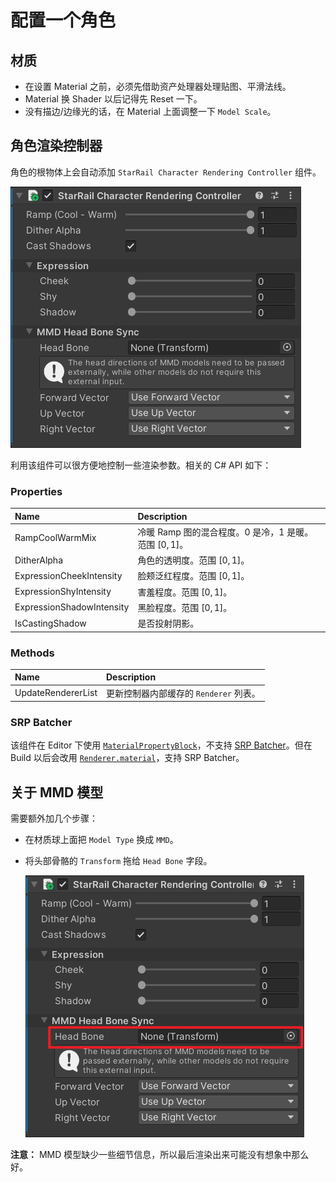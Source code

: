 # 配置一个角色

## 材质

- 在设置 Material 之前，必须先借助资产处理器处理贴图、平滑法线。
- Material 换 Shader 以后记得先 Reset 一下。
- 没有描边/边缘光的话，在 Material 上面调整一下 `Model Scale`。

## 角色渲染控制器

角色的根物体上会自动添加 `StarRail Character Rendering Controller` 组件。

![角色渲染控制器](../_img/character-rendering-controller.png)

利用该组件可以很方便地控制一些渲染参数。相关的 C# API 如下：

### Properties

|Name|Description|
|:-|:-|
|RampCoolWarmMix|冷暖 Ramp 图的混合程度。0 是冷，1 是暖。范围 $[0, 1]$。|
|DitherAlpha|角色的透明度。范围 $[0, 1]$。|
|ExpressionCheekIntensity|脸颊泛红程度。范围 $[0, 1]$。|
|ExpressionShyIntensity|害羞程度。范围 $[0, 1]$。|
|ExpressionShadowIntensity|黑脸程度。范围 $[0, 1]$。|
|IsCastingShadow|是否投射阴影。|

### Methods

|Name|Description|
|:-|:-|
|UpdateRendererList|更新控制器内部缓存的 `Renderer` 列表。|

### SRP Batcher

该组件在 Editor 下使用 [`MaterialPropertyBlock`](https://docs.unity3d.com/ScriptReference/MaterialPropertyBlock.html)，不支持 [SRP Batcher](https://docs.unity3d.com/Manual/SRPBatcher.html)。但在 Build 以后会改用 [`Renderer.material`](https://docs.unity3d.com/ScriptReference/Renderer-material.html)，支持 SRP Batcher。

## 关于 MMD 模型

需要额外加几个步骤：

- 在材质球上面把 `Model Type` 换成 `MMD`。
- 将头部骨骼的 `Transform` 拖给 `Head Bone` 字段。

    ![同步头骨骼](../_img/mmd-head-bone-sync.png)

**注意：** MMD 模型缺少一些细节信息，所以最后渲染出来可能没有想象中那么好。
